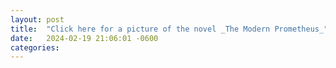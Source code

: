 ```yaml
---
layout: post
title:  "Click here for a picture of the novel _The Modern Prometheus_"
date:   2024-02-19 21:06:01 -0600
categories: 
---
```


